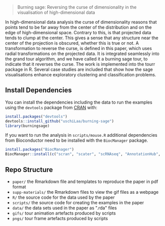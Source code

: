 
>   Burning sage: Reversing the curse of dimensionality in the visualisation of high-dimensional data

In high-dimensional data analysis the curse of dimensionality reasons that points tend to be far away from the center of the distribution and on the edge of high-dimensional space. Contrary to this, is that projected data tends to clump at the center. This gives a sense that any structure near the center of the projection is obscured, whether this is true or not. A transformation to reverse the curse, is defined in this paper, which uses radial transformations on the projected data. It is integrated seamlessly into the grand tour algorithm, and we have called it a burning sage tour, to indicate that it reverses the curse. The work is implemented into the tourr package in R. Several case studies are included that show how the sage visualisations enhance exploratory clustering and classification problems.

## Install Dependencies

You can install the dependencies including the data to run the examples using
the `devtools` package from [CRAN](https://CRAN.R-project.org) with:

``` r
install.packages("devtools")
devtools::install_github("uschiLaa/burning-sage")
library(burningsage)
```

If you want to run the analysis in `scripts/mouse.R` additional dependencies
from Bioconductor need to be installed with the `BiocManager` package.

```r
install.packages("BiocManager")
BiocManager::install(c("scran", "scater", "scRNAseq", "AnnotationHub", "ensembldb", "igraph"))
```

## Repo Structure

* `paper/` the Rmarkdown file and templates to reproduce the paper in pdf format
* `supp-materials/` the Rmarkdown files to view the gif files as a webpage
* `R/` the source code for the data used by the paper
* `scripts/` the source code for creating the examples in the paper
* `data/` the data sets used in the paper as ".rda" files
* `gifs/` tour animation artefacts produced by scripts
* `pngs/` tour frame artefacts produced by scripts
